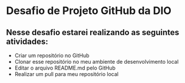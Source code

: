 # Desafio de Projeto GitHub da DIO

## Nesse desafio estarei realizando as seguintes atividades:

 - Criar um repositório no GitHub
 - Clonar esse repositório no meu ambiente de desenvolvimento local
 - Editar o arquivo README.md pelo GitHub
 - Realizar um pull para meu repositório local
